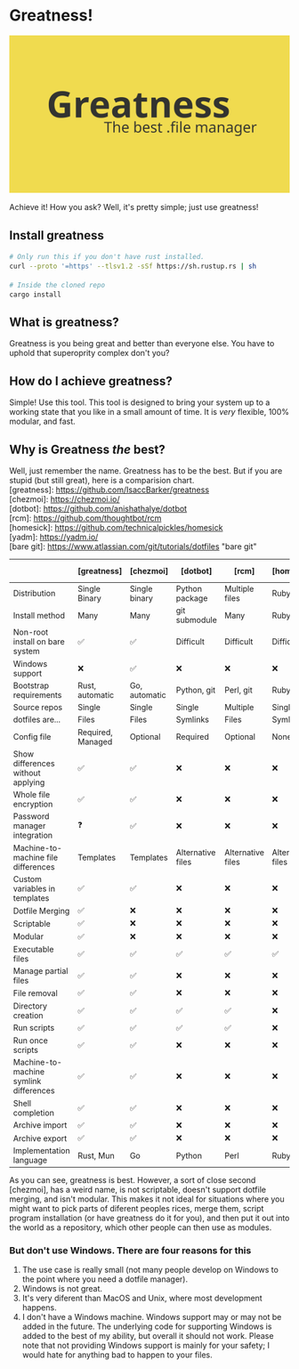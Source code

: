 # Greatness!
<p align="center">
  <a href="github.com/IsaccBarker/Greatness" target="blank"><img src="assets/greatness.png" alt="Greatness Logo" /></a>
</p>
Achieve it! How you ask? Well, it's pretty simple; just use greatness!

## Install greatness
```bash
# Only run this if you don't have rust installed.
curl --proto '=https' --tlsv1.2 -sSf https://sh.rustup.rs | sh

# Inside the cloned repo
cargo install
```

## What is greatness?
Greatness is you being great and better than everyone else. You have to uphold that superoprity complex don't you?

## How do I achieve greatness?
Simple! Use this tool. This tool is designed to bring your system up to a working state that you like in a small amount of time. It is *very* flexible, 100% modular, and fast.

## Why is Greatness *the* best?
Well, just remember the name. Greatness has to be the best. But if you are stupid (but still great), here is a comparision chart.  
[greatness]: https://github.com/IsaccBarker/greatness  
[chezmoi]: https://chezmoi.io/  
[dotbot]: https://github.com/anishathalye/dotbot  
[rcm]: https://github.com/thoughtbot/rcm  
[homesick]: https://github.com/technicalpickles/homesick  
[yadm]: https://yadm.io/  
[bare git]: https://www.atlassian.com/git/tutorials/dotfiles "bare git"  

|                                        | [greatness]       | [chezmoi]     | [dotbot]          | [rcm]             | [homesick]        | [yadm]        | [bare git] |
| -------------------------------------- | ----------------- | ------------- | ----------------- | ----------------- | ----------------- | ------------- | ---------- |
| Distribution                           | Single Binary     | Single binary | Python package    | Multiple files    | Ruby gem          | Single script | n/a        |
| Install method                         | Many              | Many          | git submodule     | Many              | Ruby gem          | Many          | Manual     |
| Non-root install on bare system        | ✅                | ✅            | Difficult         | Difficult         | Difficult         | ✅            | ✅         |
| Windows support                        | ❌                | ✅            | ❌                | ❌                | ❌                | ❌            | ✅         |
| Bootstrap requirements                 | Rust, automatic   | Go, automatic | Python, git       | Perl, git         | Ruby, git         | git           | git        |
| Source repos                           | Single            | Single        | Single            | Multiple          | Single            | Single        | Single     |
| dotfiles are...                        | Files             | Files         | Symlinks          | Files             | Symlinks          | Files         | Files      |
| Config file                            | Required, Managed | Optional      | Required          | Optional          | None              | None          | Optional   |
| Show differences without applying      | ✅                | ✅            | ❌                | ❌                | ❌                | ✅            | ✅         |
| Whole file encryption                  | ✅                | ✅            | ❌                | ❌                | ❌                | ✅            | ❌         |
| Password manager integration           | ❓                | ✅            | ❌                | ❌                | ❌                | ❌            | ❌         |
| Machine-to-machine file differences    | Templates         | Templates     | Alternative files | Alternative files | Alternative files | Templates     | Manual     |
| Custom variables in templates          | ✅                | ✅            | ❌                | ❌                | ❌                | ❌            | ❌         |
| Dotfile Merging                        | ✅                | ❌            | ❌                | ❌                | ❌                | ❌            | ❌         |
| Scriptable                             | ✅                | ❌            | ❌                | ❌                | ❌                | ❌            | ❌         |
| Modular                                | ✅                | ❌            | ❌                | ❌                | ❌                | ❌            | ❌         |
| Executable files                       | ✅                | ✅            | ✅                | ✅                | ✅                | ❌            | ✅         |
| Manage partial files                   | ✅                | ✅            | ❌                | ❌                | ❌                | ❌            | ❌         |
| File removal                           | ✅                | ✅            | ❌                | ❌                | ❌                | ❌            | ❌         |
| Directory creation                     | ✅                | ✅            | ✅                | ✅                | ❌                | ❌            | ✅         |
| Run scripts                            | ✅                | ✅            | ✅                | ✅                | ❌                | ❌            | ❌         |
| Run once scripts                       | ✅                | ✅            | ❌                | ❌                | ❌                | ❌            | ❌         |
| Machine-to-machine symlink differences | ✅                | ✅            | ❌                | ❌                | ❌                | ✅            | ❌         |
| Shell completion                       | ✅                | ✅            | ❌                | ❌                | ❌                | ✅            | ✅         |
| Archive import                         | ✅                | ✅            | ❌                | ❌                | ❌                | ❌            | ❌         |
| Archive export                         | ✅                | ✅            | ❌                | ❌                | ❌                | ❌            | ✅         |
| Implementation language                | Rust, Mun         | Go            | Python            | Perl              | Ruby              | Bash          | C          |

As you can see, greatness is best. However, a sort of close second [chezmoi], has a weird name, is not scriptable, doesn't support dotfile merging, and isn't modular. This makes it not ideal for situations where you might want to pick parts of diferent peoples rices, merge them, script program installation (or have greatness do it for you), and then put it out into the world as a repository, which other people can then use as modules.

### But don't use Windows. There are four reasons for this
1. The use case is really small (not many people develop on Windows to the point where you need a dotfile manager).
2. Windows is not great.
3. It's very diferent than MacOS and Unix, where most development happens.
4. I don't have a Windows machine.
Windows support may or may not be added in the future. The underlying code for supporting Windows is added to the best of my ability, but overall it should not work. Please note that not providing Windows support is mainly for your safety; I would hate for anything bad to happen to your files.
